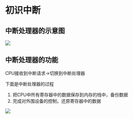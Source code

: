 # 初识中断

## 中断处理器的示意图

![](https://pic.imgdb.cn/item/642033d2a682492fcce9e64c.jpg)


## 中断处理器的功能

CPU接收到中断请求->切换到中断处理器

下面是中断处理器的过程
1. 把CPU中所有寄存器中的数据保存到内存的栈中，备份数据
2. 完成对外围设备的控制，还原寄存器中的数据

![](https://pic.imgdb.cn/item/6420348ea682492fcceb2bca.jpg)

